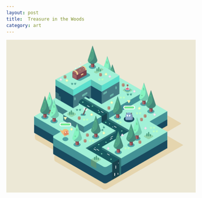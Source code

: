```yaml
---
layout: post
title:  Treasure in the Woods
category: art
---
```


<img src="/assets/images/illustrations/treasure_forest.png">